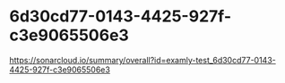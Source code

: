 # 6d30cd77-0143-4425-927f-c3e9065506e3
https://sonarcloud.io/summary/overall?id=examly-test_6d30cd77-0143-4425-927f-c3e9065506e3
